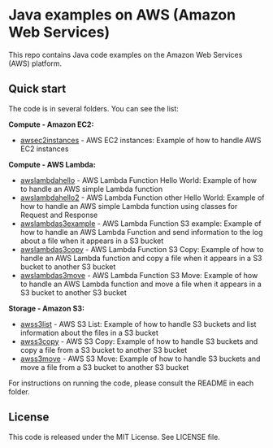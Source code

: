 # Java examples on AWS (Amazon Web Services)

This repo contains Java code examples on the Amazon Web Services (AWS) platform.




## Quick start

The code is in several folders. You can see the list:

**Compute - Amazon EC2:**
* [awsec2instances](/awsec2instances) - AWS EC2 instances: Example of how to handle AWS EC2 instances

**Compute - AWS Lambda:**
* [awslambdahello](/awslambdahello) - AWS Lambda Function Hello World: Example of how to handle an AWS simple Lambda function
* [awslambdahello2](/awslambdahello2) - AWS Lambda Function other Hello World: Example of how to handle an AWS simple Lambda function using classes for Request and Response
* [awslambdas3example](/awslambdas3example) - AWS Lambda Function S3 example: Example of how to handle an AWS Lambda Function and send information to the log about a file when it appears in a S3 bucket
* [awslambdas3copy](/awslambdas3copy) - AWS Lambda Function S3 Copy: Example of how to handle an AWS Lambda function and copy a file when it appears in a S3 bucket to another S3 bucket
* [awslambdas3move](/awslambdas3move) - AWS Lambda Function S3 Move: Example of how to handle an AWS Lambda function and move a file when it appears in a S3 bucket to another S3 bucket

**Storage - Amazon S3:**
* [awss3list](/awss3list) - AWS S3 List: Example of how to handle S3 buckets and list information about the files in a S3 bucket
* [awss3copy](/awss3copy) - AWS S3 Copy: Example of how to handle S3 buckets and copy a file from a S3 bucket to another S3 bucket
* [awss3move](/awss3move) - AWS S3 Move: Example of how to handle S3 buckets and move a file from a S3 bucket to another S3 bucket


For instructions on running the code, please consult the README in each folder. 




## License

This code is released under the MIT License. See LICENSE file.